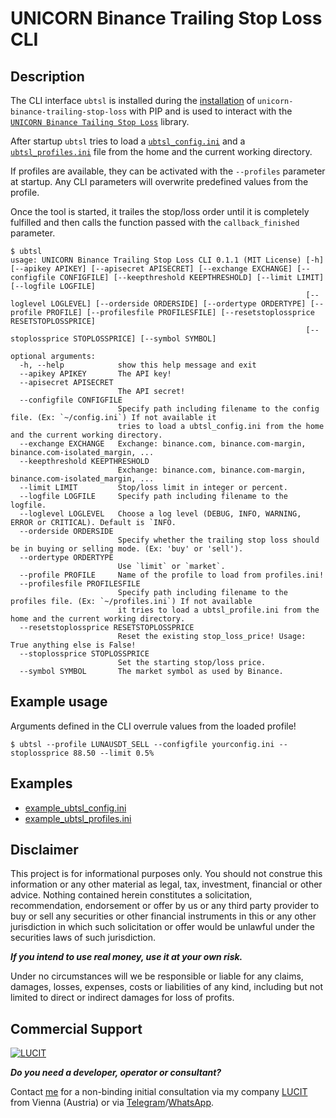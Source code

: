 # UNICORN Binance Trailing Stop Loss CLI
## Description
The CLI interface `ubtsl` is installed during the 
[installation](https://www.lucit.tech/unicorn-binance-trailing-stop-loss.html#installation-and-upgrade) 
of `unicorn-binance-trailing-stop-loss` with PIP and is used to interact with the 
[`UNICORN Binance Tailing Stop Loss`](https://www.lucit.tech/unicorn-binance-trailing-stop-loss.html) library.

After startup `ubtsl` tries to load a 
[`ubtsl_config.ini`](https://github.com/LUCIT-Systems-and-Development/unicorn-binance-trailing-stop-loss/blob/master/cli/example_ubtsl_config.ini) 
and a 
[`ubtsl_profiles.ini`](https://github.com/LUCIT-Systems-and-Development/unicorn-binance-trailing-stop-loss/blob/master/cli/example_ubtsl_profiles.ini) 
file from the home and the current working directory.

If profiles are available, they can be activated with the `--profiles` parameter at startup. Any CLI parameters will 
overwrite predefined values from the profile.

Once the tool is started, it trailes the stop/loss order until it is completely fulfilled and then calls the function 
passed with the `callback_finished` parameter.

```
$ ubtsl 
usage: UNICORN Binance Trailing Stop Loss CLI 0.1.1 (MIT License) [-h] [--apikey APIKEY] [--apisecret APISECRET] [--exchange EXCHANGE] [--configfile CONFIGFILE] [--keepthreshold KEEPTHRESHOLD] [--limit LIMIT] [--logfile LOGFILE]
                                                                  [--loglevel LOGLEVEL] [--orderside ORDERSIDE] [--ordertype ORDERTYPE] [--profile PROFILE] [--profilesfile PROFILESFILE] [--resetstoplossprice RESETSTOPLOSSPRICE]
                                                                  [--stoplossprice STOPLOSSPRICE] [--symbol SYMBOL]

optional arguments:
  -h, --help            show this help message and exit
  --apikey APIKEY       The API key!
  --apisecret APISECRET
                        The API secret!
  --configfile CONFIGFILE
                        Specify path including filename to the config file. (Ex: `~/config.ini`) If not available it 
                        tries to load a ubtsl_config.ini from the home and the current working directory.
  --exchange EXCHANGE   Exchange: binance.com, binance.com-margin, binance.com-isolated_margin, ...
  --keepthreshold KEEPTHRESHOLD
                        Exchange: binance.com, binance.com-margin, binance.com-isolated_margin, ...
  --limit LIMIT         Stop/loss limit in integer or percent.
  --logfile LOGFILE     Specify path including filename to the logfile.
  --loglevel LOGLEVEL   Choose a log level (DEBUG, INFO, WARNING, ERROR or CRITICAL). Default is `INFO.
  --orderside ORDERSIDE
                        Specify whether the trailing stop loss should be in buying or selling mode. (Ex: 'buy' or 'sell').
  --ordertype ORDERTYPE
                        Use `limit` or `market`.
  --profile PROFILE     Name of the profile to load from profiles.ini!
  --profilesfile PROFILESFILE
                        Specify path including filename to the profiles file. (Ex: `~/profiles.ini`) If not available 
                        it tries to load a ubtsl_profile.ini from the home and the current working directory.
  --resetstoplossprice RESETSTOPLOSSPRICE
                        Reset the existing stop_loss_price! Usage: True anything else is False!
  --stoplossprice STOPLOSSPRICE
                        Set the starting stop/loss price.
  --symbol SYMBOL       The market symbol as used by Binance.
```

## Example usage
Arguments defined in the CLI overrule values from the loaded profile!

```
$ ubtsl --profile LUNAUSDT_SELL --configfile yourconfig.ini --stoplossprice 88.50 --limit 0.5%
```

## Examples
- [example_ubtsl_config.ini](https://github.com/LUCIT-Systems-and-Development/unicorn-binance-trailing-stop-loss/blob/master/cli/example_ubtsl_config.ini)
- [example_ubtsl_profiles.ini](https://github.com/LUCIT-Systems-and-Development/unicorn-binance-trailing-stop-loss/blob/master/cli/example_ubtsl_profiles.ini)

## Disclaimer
This project is for informational purposes only. You should not construe this information or any other material as 
legal, tax, investment, financial or other advice. Nothing contained herein constitutes a solicitation, recommendation, 
endorsement or offer by us or any third party provider to buy or sell any securities or other financial instruments in 
this or any other jurisdiction in which such solicitation or offer would be unlawful under the securities laws of such 
jurisdiction.

***If you intend to use real money, use it at your own risk.***

Under no circumstances will we be responsible or liable for any claims, damages, losses, expenses, costs or liabilities 
of any kind, including but not limited to direct or indirect damages for loss of profits.

## Commercial Support
[![LUCIT](https://www.lucit.tech/files/images/logos/LUCIT-LOGO.png)](https://www.lucit.tech)

***Do you need a developer, operator or consultant?***

Contact [me](https://about.me/oliver-zehentleitner) for a non-binding initial consultation via my company 
[LUCIT](https://www.lucit.tech) from Vienna (Austria) or via [Telegram](https://t.me/LUCIT_OZ)/[WhatsApp](https://wa.me/436602456535).
